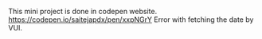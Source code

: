 This mini project is done in codepen website.
https://codepen.io/saitejapdx/pen/xxpNGrY
Error with fetching the date by VUI.
